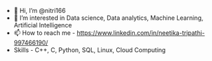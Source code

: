 - 👋 Hi, I’m @nitri166
- 👀 I’m interested in  Data science, Data analytics, Machine Learning, Artificial Intelligence
- 📫 How to reach me - https://www.linkedin.com/in/neetika-tripathi-997466190/
- Skills - C++, C, Python, SQL, Linux, Cloud Computing

<!---
nitri166/nitri166 is a ✨ special ✨ repository because its `README.md` (this file) appears on your GitHub profile.
You can click the Preview link to take a look at your changes.
--->
